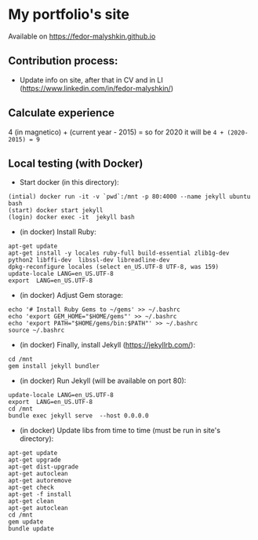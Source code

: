 # My portfolio's site

Available on https://fedor-malyshkin.github.io

## Contribution process:

* Update info on site, after that in CV and in LI (https://www.linkedin.com/in/fedor-malyshkin/)

## Calculate experience

4 (in magnetico) + (current year - 2015) = so for 2020 it will be  `4 + (2020-2015) = 9`

## Local testing (with Docker)

* Start docker (in this directory):

```shell
(intial) docker run -it -v `pwd`:/mnt -p 80:4000 --name jekyll ubuntu bash 
(start) docker start jekyll 
(login) docker exec -it  jekyll bash
```

* (in docker) Install Ruby:

```shell
apt-get update
apt-get install -y locales ruby-full build-essential zlib1g-dev python2 libffi-dev  libssl-dev libreadline-dev
dpkg-reconfigure locales (select en_US.UTF-8 UTF-8, was 159)
update-locale LANG=en_US.UTF-8 
export  LANG=en_US.UTF-8 
````

* (in docker) Adjust Gem storage:

```shell
echo '# Install Ruby Gems to ~/gems' >> ~/.bashrc
echo 'export GEM_HOME="$HOME/gems"' >> ~/.bashrc
echo 'export PATH="$HOME/gems/bin:$PATH"' >> ~/.bashrc
source ~/.bashrc
```

* (in docker) Finally, install Jekyll (https://jekyllrb.com/):

```shell
cd /mnt
gem install jekyll bundler 
```

* (in docker) Run Jekyll (will be available on port 80):

```shell
update-locale LANG=en_US.UTF-8 
export  LANG=en_US.UTF-8 
cd /mnt
bundle exec jekyll serve  --host 0.0.0.0
```

* (in docker) Update libs from time to time (must be run in site's directory):

```shell
apt-get update
apt-get upgrade
apt-get dist-upgrade
apt-get autoclean
apt-get autoremove
apt-get check
apt-get -f install
apt-get clean
apt-get autoclean
cd /mnt
gem update
bundle update
```